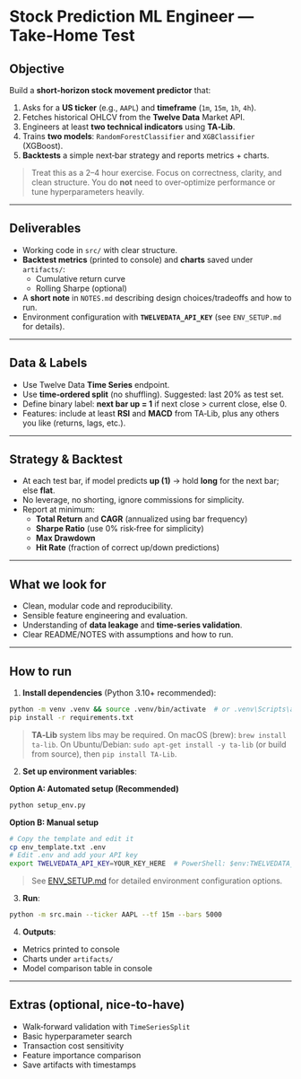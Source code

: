 # Stock Prediction ML Engineer — Take‑Home Test

## Objective
Build a **short‑horizon stock movement predictor** that:
1. Asks for a **US ticker** (e.g., `AAPL`) and **timeframe** (`1m`, `15m`, `1h`, `4h`).
2. Fetches historical OHLCV from the **Twelve Data** Market API.
3. Engineers at least **two technical indicators** using **TA‑Lib**.
4. Trains **two models**: `RandomForestClassifier` and `XGBClassifier` (XGBoost).
5. **Backtests** a simple next‑bar strategy and reports metrics + charts.

> Treat this as a 2–4 hour exercise. Focus on correctness, clarity, and clean structure.
> You do **not** need to over‑optimize performance or tune hyperparameters heavily.

---

## Deliverables
- Working code in `src/` with clear structure.
- **Backtest metrics** (printed to console) and **charts** saved under `artifacts/`:
  - Cumulative return curve
  - Rolling Sharpe (optional)
- A **short note** in `NOTES.md` describing design choices/tradeoffs and how to run.
- Environment configuration with **`TWELVEDATA_API_KEY`** (see `ENV_SETUP.md` for details).

---

## Data & Labels
- Use Twelve Data **Time Series** endpoint.
- Use **time‑ordered split** (no shuffling). Suggested: last 20% as test set.
- Define binary label: **next bar up = 1** if next close > current close, else 0.
- Features: include at least **RSI** and **MACD** from TA‑Lib, plus any others you like (returns, lags, etc.).

---

## Strategy & Backtest
- At each test bar, if model predicts **up (1)** → hold **long** for the next bar; else **flat**.
- No leverage, no shorting, ignore commissions for simplicity.
- Report at minimum:
  - **Total Return** and **CAGR** (annualized using bar frequency)
  - **Sharpe Ratio** (use 0% risk‑free for simplicity)
  - **Max Drawdown**
  - **Hit Rate** (fraction of correct up/down predictions)

---

## What we look for
- Clean, modular code and reproducibility.
- Sensible feature engineering and evaluation.
- Understanding of **data leakage** and **time‑series validation**.
- Clear README/NOTES with assumptions and how to run.

---

## How to run

1) **Install dependencies** (Python 3.10+ recommended):
```bash
python -m venv .venv && source .venv/bin/activate  # or .venv\Scripts\activate on Windows
pip install -r requirements.txt
```

> **TA‑Lib** system libs may be required. On macOS (brew): `brew install ta-lib`. On Ubuntu/Debian: `sudo apt-get install -y ta-lib` (or build from source), then `pip install TA-Lib`.

2) **Set up environment variables**:

**Option A: Automated setup (Recommended)**
```bash
python setup_env.py
```

**Option B: Manual setup**
```bash
# Copy the template and edit it
cp env_template.txt .env
# Edit .env and add your API key
export TWELVEDATA_API_KEY=YOUR_KEY_HERE  # PowerShell: $env:TWELVEDATA_API_KEY="YOUR_KEY_HERE"
```

> See [ENV_SETUP.md](ENV_SETUP.md) for detailed environment configuration options.

3) **Run**:
```bash
python -m src.main --ticker AAPL --tf 15m --bars 5000
```

4) **Outputs**:
- Metrics printed to console
- Charts under `artifacts/`
- Model comparison table in console

---

## Extras (optional, nice‑to‑have)
- Walk‑forward validation with `TimeSeriesSplit`
- Basic hyperparameter search
- Transaction cost sensitivity
- Feature importance comparison
- Save artifacts with timestamps
